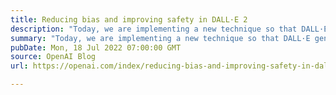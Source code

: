 ```yaml
---
title: Reducing bias and improving safety in DALL·E 2
description: "Today, we are implementing a new technique so that DALL·E generates images of people that more accurately reflect the diversity of the world’s population."
summary: "Today, we are implementing a new technique so that DALL·E generates images of people that more accurately reflect the diversity of the world’s population."
pubDate: Mon, 18 Jul 2022 07:00:00 GMT
source: OpenAI Blog
url: https://openai.com/index/reducing-bias-and-improving-safety-in-dall-e-2

---
```


